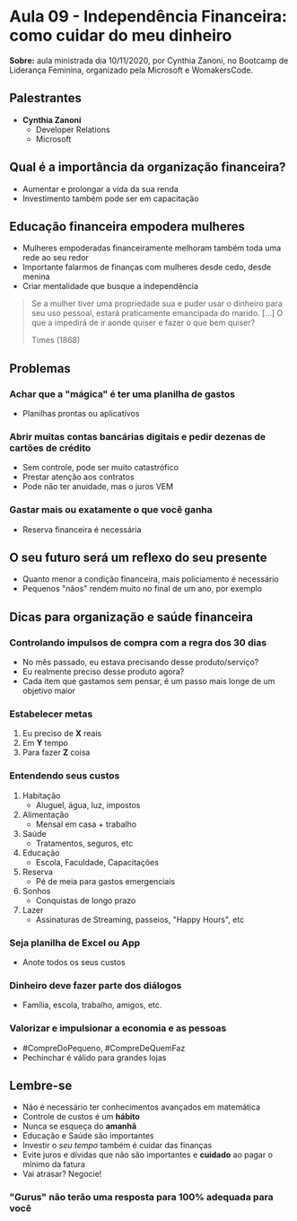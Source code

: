 # Aula 09 - Independência Financeira: como cuidar do meu dinheiro

**Sobre:** aula ministrada dia 10/11/2020, por Cynthia Zanoni, no Bootcamp de Liderança Feminina, organizado pela Microsoft e WomakersCode.

## Palestrantes
* **Cynthia Zanoni**
    * Developer Relations
    * Microsoft

## Qual é a importância da organização financeira?
* Aumentar e prolongar a vida da sua renda
* Investimento também pode ser em capacitação

## Educação financeira empodera mulheres
* Mulheres empoderadas financeiramente melhoram também toda uma rede ao seu redor
* Importante falarmos de finanças com mulheres desde cedo, desde menina
* Criar mentalidade que busque a independência
> Se a mulher tiver uma propriedade sua e puder usar o dinheiro para seu uso pessoal, estará praticamente emancipada do marido. [...] O que a impedirá de ir aonde quiser e fazer o que bem quiser?
>
> Times (1868)

## Problemas
### Achar que a "mágica" é ter uma planilha de gastos
* Planilhas prontas ou aplicativos

### Abrir muitas contas bancárias digitais e pedir dezenas de cartões de crédito
* Sem controle, pode ser muito catastrófico
* Prestar atenção aos contratos
* Pode não ter anuidade, mas o juros VEM

### Gastar mais ou exatamente o que você ganha
* Reserva financeira é necessária

## O seu futuro será um reflexo do seu presente
* Quanto menor a condição financeira, mais policiamento é necessário
* Pequenos "nãos" rendem muito no final de um ano, por exemplo

## Dicas para organização e saúde financeira
### Controlando impulsos de compra com a regra dos 30 dias
* No mês passado, eu estava precisando desse produto/serviço?
* Eu realmente preciso desse produto agora?
* Cada item que gastamos sem pensar, é um passo mais longe de um objetivo maior

### Estabelecer metas
1. Eu preciso de **X** reais
2. Em **Y** tempo
3. Para fazer **Z** coisa

### Entendendo seus custos
1. Habitação
    * Aluguel, água, luz, impostos
2. Alimentação
    * Mensal em casa + trabalho
3. Saúde
    * Tratamentos, seguros, etc
4. Educação
    * Escola, Faculdade, Capacitações
5. Reserva
    * Pé de meia para gastos emergenciais
6. Sonhos
    * Conquistas de longo prazo
7. Lazer
    * Assinaturas de Streaming, passeios, "Happy Hours", etc

### Seja planilha de Excel ou App
* Anote todos os seus custos

### Dinheiro deve fazer parte dos diálogos
* Família, escola, trabalho, amigos, etc.

### Valorizar e impulsionar a economia e as pessoas
* #CompreDoPequeno, #CompreDeQuemFaz
* Pechinchar é válido para grandes lojas

## Lembre-se
* Não é necessário ter conhecimentos avançados em matemática
* Controle de custos é um **hábito**
* Nunca se esqueça do **amanhã**
* Educação e Saúde são importantes
* Investir o *seu tempo* também é cuidar das finanças
* Evite juros e dívidas que não são importantes e **cuidado** ao pagar o mínimo da fatura
* Vai atrasar? Negocie!

### "Gurus" não terão uma resposta para 100% adequada para você